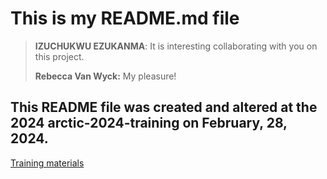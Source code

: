 # This is my README.md file

> **IZUCHUKWU EZUKANMA**: It is interesting collaborating with you on this project.
>
> **Rebecca Van Wyck:** My pleasure!

## This README file was created and altered at the 2024 arctic-2024-training on February, 28, 2024.

[Training materials](https://learning.nceas.ucsb.edu/2024-02-arctic/session_09.html)

